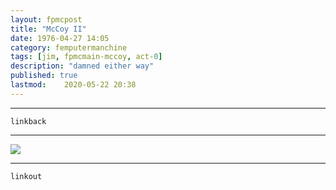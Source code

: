 ```yaml
---
layout: fpmcpost
title: "McCoy II"
date: 1976-04-27 14:05
category: femputermanchine
tags: [jim, fpmcmain-mccoy, act-0]
description: "damned either way"
published: true
lastmod:	2020-05-22 20:38
---
```


*****
`linkback`


*****

<img src="{{ site.url }}/assets/img/mccoy-ii.jpg" />

*****

`linkout`

